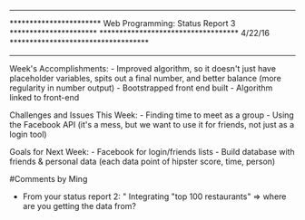 *******************************************************************************
*********************** Web Programming: Status Report 3 **********************
*********************************** 4/22/16 ***********************************
*******************************************************************************

Week's Accomplishments:
	- Improved algorithm, so it doesn't just have placeholder variables, spits
	  out a final number, and better balance (more regularity in number output)
	- Bootstrapped front end built
	- Algorithm linked to front-end

Challenges and Issues This Week:
	- Finding time to meet as a group
	- Using the Facebook API (it's a mess, but we want to use it for friends,
	  not just as a login tool)

Goals for Next Week:
	- Facebook for login/friends lists
	- Build database with friends & personal data (each data point of hipster
	  score, time, person)

#Comments by Ming
* From your status report 2: " Integrating "top 100 restaurants" => where are you getting the data from?
